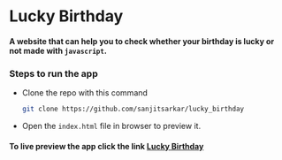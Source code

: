 # Lucky Birthday
#### A website that can help you to check whether your birthday is lucky or not made with `javascript`.
### Steps to run the app
- Clone the repo with this command

    ```bash
    git clone https://github.com/sanjitsarkar/lucky_birthday
    ```
- Open the `index.html` file in browser to preview it.

#### To live preview the app click the link [Lucky Birthday](https://xluckybirthday.netlify.app/)

